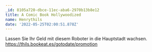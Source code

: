 ```yaml
---
_id: 8105a720-dbce-11ec-aba6-2970b13b8e12
title: A Comic Book Hollywoodized
name: Henrythils
date: '2022-05-25T02:00:51.878Z'
---
```

Lassen Sie Ihr Geld mit diesem Roboter in die Hauptstadt wachsen. https://thils.bookeat.es/gotodate/promotion
